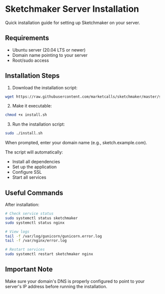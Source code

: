# Sketchmaker Server Installation

Quick installation guide for setting up Sketchmaker on your server.

## Requirements

- Ubuntu server (20.04 LTS or newer)
- Domain name pointing to your server
- Root/sudo access

## Installation Steps

1. Download the installation script:
```bash
wget https://raw.githubusercontent.com/marketcalls/sketchmaker/master/server/install.sh
```

2. Make it executable:
```bash
chmod +x install.sh
```

3. Run the installation script:
```bash
sudo ./install.sh
```

When prompted, enter your domain name (e.g., sketch.example.com).

The script will automatically:
- Install all dependencies
- Set up the application
- Configure SSL
- Start all services

## Useful Commands

After installation:
```bash
# Check service status
sudo systemctl status sketchmaker
sudo systemctl status nginx

# View logs
tail -f /var/log/gunicorn/gunicorn.error.log
tail -f /var/nginx/error.log

# Restart services
sudo systemctl restart sketchmaker nginx
```

## Important Note

Make sure your domain's DNS is properly configured to point to your server's IP address before running the installation.
